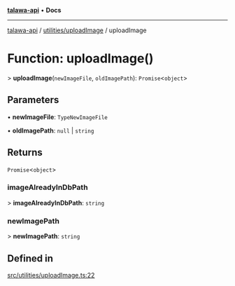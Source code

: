 [**talawa-api**](../../../README.md) • **Docs**

***

[talawa-api](../../../modules.md) / [utilities/uploadImage](../README.md) / uploadImage

# Function: uploadImage()

\> **uploadImage**(`newImageFile`, `oldImagePath`): `Promise`\<`object`\>

## Parameters

• **newImageFile**: `TypeNewImageFile`

• **oldImagePath**: `null` \| `string`

## Returns

`Promise`\<`object`\>

### imageAlreadyInDbPath

\> **imageAlreadyInDbPath**: `string`

### newImagePath

\> **newImagePath**: `string`

## Defined in

[src/utilities/uploadImage.ts:22](https://github.com/PalisadoesFoundation/talawa-api/blob/92443bb6a5ff3ed66457149a509401986a82e570/src/utilities/uploadImage.ts#L22)
